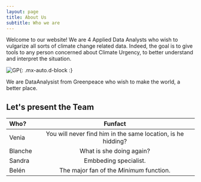 ```yaml
---
layout: page
title: About Us
subtitle: Who we are
---
```


Welcome to our website! We are 4 Applied Data Analysts who wish to vulgarize all sorts of climate change related data. Indeed, the goal is to give tools to any person concerned about Climate Urgency, to better understand and interpret the situation. 

![GP](https://www.dictionary.com/e/wp-content/uploads/2017/11/feminism3-790x310.jpg){: .mx-auto.d-block :}

We are DataAnalysist from Greenpeace who wish to make the world, a better place. 
## Let's present the Team 

| Who?  | Funfact 
| :------ |:------: |
| Venia   |You will never find him in the same location, is he hidding? |
| Blanche | What is she doing again? |
| Sandra  |Embbeding specialist.  |
| Belén   |The major fan of the _Minimum_ function.  |